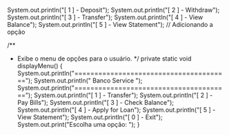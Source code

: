 System.out.println("[ 1 ] - Deposit");
System.out.println("[ 2 ] - Withdraw");
System.out.println("[ 3 ] - Transfer");
System.out.println("[ 4 ] - View Balance");
System.out.println("[ 5 ] - View Statement"); // Adicionando a opção


/**
* Exibe o menu de opções para o usuário.
*/
private static void displayMenu() {
    System.out.println("=======================================");
    System.out.println("            Banco Service              ");
    System.out.println("=======================================");
    System.out.println("[ 1 ] - Transfer");
    System.out.println("[ 2 ] - Pay Bills");
    System.out.println("[ 3 ] - Check Balance");
    System.out.println("[ 4 ] - Apply for Loan");
    System.out.println("[ 5 ] - View Statement");
    System.out.println("[ 0 ] - Exit");
    System.out.print("Escolha uma opção: ");
}